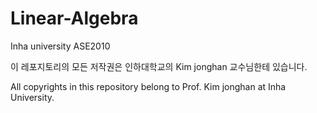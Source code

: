 # Linear-Algebra
Inha university ASE2010



이 레포지토리의 모든 저작권은 인하대학교의 Kim jonghan 교수님한테 있습니다.

All copyrights in this repository belong to Prof. Kim jonghan at Inha University.
